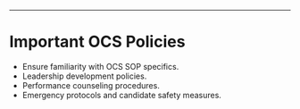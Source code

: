 ---
# Important OCS Policies

- Ensure familiarity with OCS SOP specifics.
- Leadership development policies.
- Performance counseling procedures.
- Emergency protocols and candidate safety measures. 